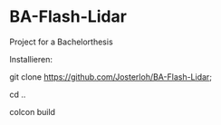 # BA-Flash-Lidar
Project for a Bachelorthesis



Installieren:

git clone https://github.com/Josterloh/BA-Flash-Lidar;

cd .. 

colcon build

